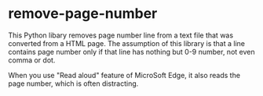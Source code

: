 # remove-page-number
This Python libary removes page number line from a text file that was converted from a HTML page. The assumption of this library is that a line contains page number only if that line has nothing but 0-9 number, not even comma or dot.

When you use "Read aloud" feature of MicroSoft Edge, it also reads the page number, which is often distracting.
